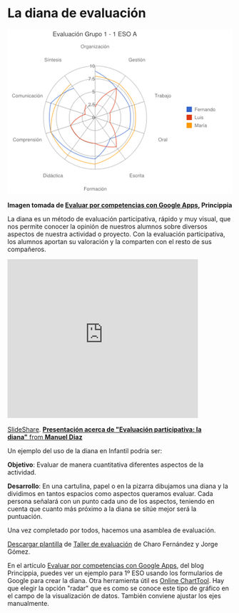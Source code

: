 
# La diana de evaluación

![](img/Dianas_evaluacion.png)

**Imagen tomada de [Evaluar por competencias con Google Apps](http://blog.princippia.com/2014/08/evaluar-competencias-googleapps.html), Princippia**



La diana es un método de evaluación participativa, rápido y muy visual, que nos permite conocer la opinión de nuestros alumnos sobre diversos aspectos de nuestra actividad o proyecto. Con la evaluación participativa, los alumnos aportan su valoración y la comparten con el resto de sus compañeros.

<iframe width="427" height="356" src="http://www.slideshare.net/slideshow/embed_code/11042952" frameborder="0" marginwidth="0" marginheight="0" scrolling="no" allowfullscreen=""></iframe>

[SlideShare](https://www.slideshare.net/fqmanuel/evaluacin-participativa-la-dian). [**Presentación acerca de "Evaluación participativa: la diana"** from **Manuel Diaz**](http://www.slideshare.net/fqmanuel/evaluacin-participativa-la-diana?ref=http://127.0.0.1:51237/AbP_2015_04_21_B3_t2_mecanismoseva/authoring) 

Un ejemplo del uso de la diana en Infantil podría ser:

**Objetivo**: Evaluar de manera cuantitativa diferentes aspectos de la actividad.

**Desarrollo**: En una cartulina, papel o en la pizarra dibujamos una diana y la dividimos en tantos espacios como aspectos queramos evaluar. Cada persona señalará con un punto cada uno de los aspectos, teniendo en cuenta que cuanto más próximo a la diana se sitúe mejor será la puntuación.

Una vez completado por todos, hacemos una asamblea de evaluación. 

[Descargar plantilla](https://drive.google.com/folderview?id=0B8om3rWfjmRnenZ6ZXJkWlNlYjQ&amp;usp=sharing) de [Taller de evaluación](http://yalocin.wix.com/evaluacion) de Charo Fernández y Jorge Gómez.

En el artículo [Evaluar por competencias con Google Apps](http://blog.princippia.com/2014/08/evaluar-competencias-googleapps.html), del blog Princippia, puedes ver un ejemplo para 1º ESO usando los formularios de Google para crear la diana. Otra herramienta útil es [Online ChartTool](http://www.onlinecharttool.com/). Hay que elegir la opción "radar" que es como se conoce este tipo de gráfico en el campo de la visualización de datos. También conviene ajustar los ejes manualmente. 
